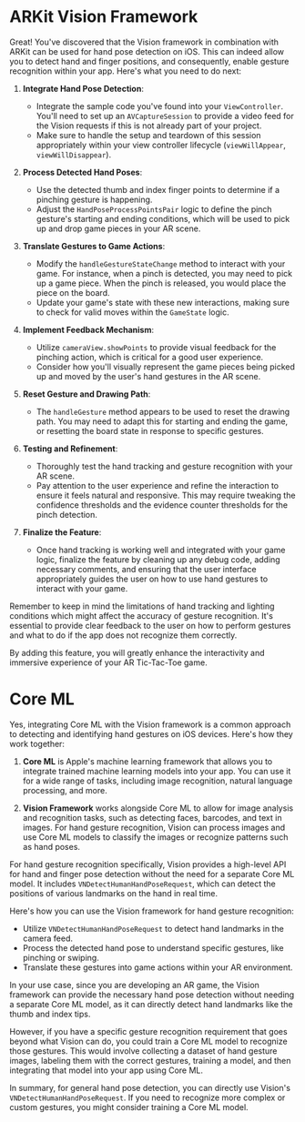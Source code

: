 # ARKit Vision Framework
Great! You've discovered that the Vision framework in combination with ARKit can be used for hand pose detection on iOS. This can indeed allow you to detect hand and finger positions, and consequently, enable gesture recognition within your app. Here's what you need to do next:

1. **Integrate Hand Pose Detection**:
   - Integrate the sample code you've found into your `ViewController`. You'll need to set up an `AVCaptureSession` to provide a video feed for the Vision requests if this is not already part of your project.
   - Make sure to handle the setup and teardown of this session appropriately within your view controller lifecycle (`viewWillAppear`, `viewWillDisappear`).

2. **Process Detected Hand Poses**:
   - Use the detected thumb and index finger points to determine if a pinching gesture is happening.
   - Adjust the `HandPoseProcessPointsPair` logic to define the pinch gesture's starting and ending conditions, which will be used to pick up and drop game pieces in your AR scene.

3. **Translate Gestures to Game Actions**:
   - Modify the `handleGestureStateChange` method to interact with your game. For instance, when a pinch is detected, you may need to pick up a game piece. When the pinch is released, you would place the piece on the board.
   - Update your game's state with these new interactions, making sure to check for valid moves within the `GameState` logic.

4. **Implement Feedback Mechanism**:
   - Utilize `cameraView.showPoints` to provide visual feedback for the pinching action, which is critical for a good user experience.
   - Consider how you'll visually represent the game pieces being picked up and moved by the user's hand gestures in the AR scene.

5. **Reset Gesture and Drawing Path**:
   - The `handleGesture` method appears to be used to reset the drawing path. You may need to adapt this for starting and ending the game, or resetting the board state in response to specific gestures.

6. **Testing and Refinement**:
   - Thoroughly test the hand tracking and gesture recognition with your AR scene.
   - Pay attention to the user experience and refine the interaction to ensure it feels natural and responsive. This may require tweaking the confidence thresholds and the evidence counter thresholds for the pinch detection.

7. **Finalize the Feature**:
   - Once hand tracking is working well and integrated with your game logic, finalize the feature by cleaning up any debug code, adding necessary comments, and ensuring that the user interface appropriately guides the user on how to use hand gestures to interact with your game.

Remember to keep in mind the limitations of hand tracking and lighting conditions which might affect the accuracy of gesture recognition. It's essential to provide clear feedback to the user on how to perform gestures and what to do if the app does not recognize them correctly.

By adding this feature, you will greatly enhance the interactivity and immersive experience of your AR Tic-Tac-Toe game.

# Core ML
Yes, integrating Core ML with the Vision framework is a common approach to detecting and identifying hand gestures on iOS devices. Here's how they work together:

1. **Core ML** is Apple's machine learning framework that allows you to integrate trained machine learning models into your app. You can use it for a wide range of tasks, including image recognition, natural language processing, and more.

2. **Vision Framework** works alongside Core ML to allow for image analysis and recognition tasks, such as detecting faces, barcodes, and text in images. For hand gesture recognition, Vision can process images and use Core ML models to classify the images or recognize patterns such as hand poses.

For hand gesture recognition specifically, Vision provides a high-level API for hand and finger pose detection without the need for a separate Core ML model. It includes `VNDetectHumanHandPoseRequest`, which can detect the positions of various landmarks on the hand in real time.

Here's how you can use the Vision framework for hand gesture recognition:

- Utilize `VNDetectHumanHandPoseRequest` to detect hand landmarks in the camera feed.
- Process the detected hand pose to understand specific gestures, like pinching or swiping.
- Translate these gestures into game actions within your AR environment.

In your use case, since you are developing an AR game, the Vision framework can provide the necessary hand pose detection without needing a separate Core ML model, as it can directly detect hand landmarks like the thumb and index tips.

However, if you have a specific gesture recognition requirement that goes beyond what Vision can do, you could train a Core ML model to recognize those gestures. This would involve collecting a dataset of hand gesture images, labeling them with the correct gestures, training a model, and then integrating that model into your app using Core ML.

In summary, for general hand pose detection, you can directly use Vision's `VNDetectHumanHandPoseRequest`. If you need to recognize more complex or custom gestures, you might consider training a Core ML model.
